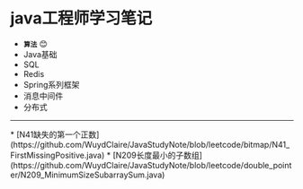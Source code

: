 # java工程师学习笔记<br/>
- **`算法`** :blush:
- Java基础<br/>
- SQL<br/>
- Redis<br/>
- Spring系列框架<br/>
- 消息中间件<br/>
- 分布式<br/>

<hr>
* [N41缺失的第一个正数](https://github.com/WuydClaire/JavaStudyNote/blob/leetcode/bitmap/N41_FirstMissingPositive.java)
* [N209长度最小的子数组](https://github.com/WuydClaire/JavaStudyNote/blob/leetcode/double_pointer/N209_MinimumSizeSubarraySum.java)
